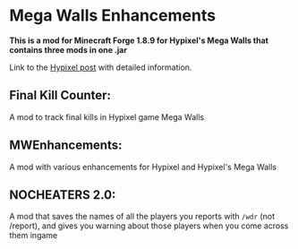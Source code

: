 # Mega Walls Enhancements

**This is a mod for Minecraft Forge 1.8.9 for Hypixel's Mega Walls that contains three mods in one .jar**

Link to the [Hypixel post](https://hypixel.net/threads/forge-1-8-9-mega-walls-enhancements-mod-a-mod-for-mega-walls.4470633/) with detailed information.

## Final Kill Counter:

A mod to track final kills in Hypixel game Mega Walls

## MWEnhancements:

A mod with various enhancements for Hypixel and Hypixel's Mega Walls

## NOCHEATERS 2.0:

A mod that saves the names of all the players you reports with `/wdr` (not /report), and gives you warning about those players when you come across them ingame
